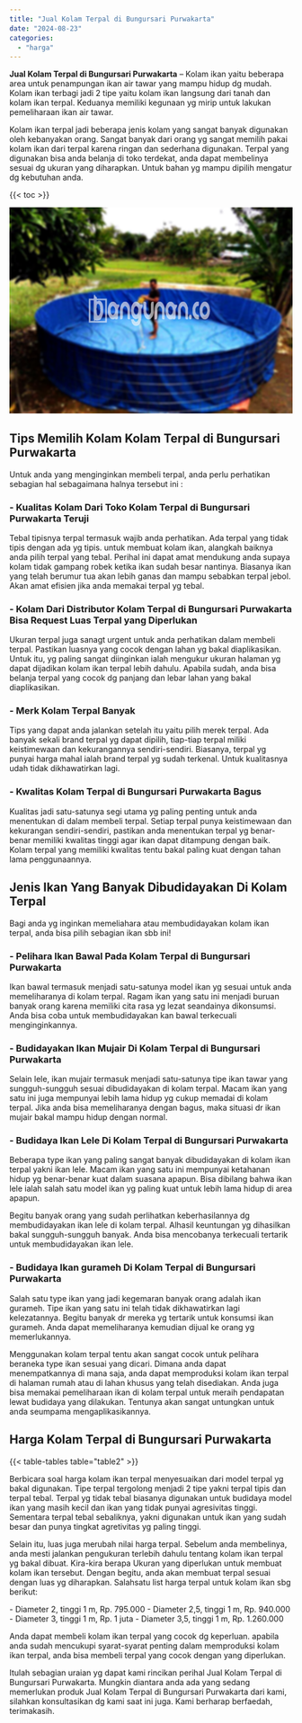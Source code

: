 ```yaml
---
title: "Jual Kolam Terpal di Bungursari Purwakarta"
date: "2024-08-23"
categories: 
  - "harga"
---
```


**Jual Kolam Terpal di Bungursari Purwakarta** – Kolam ikan yaitu beberapa area untuk penampungan ikan air tawar yang mampu hidup dg mudah. Kolam ikan terbagi jadi 2 tipe yaitu kolam ikan langsung dari tanah dan kolam ikan terpal. Keduanya memiliki kegunaan yg mirip untuk lakukan pemeliharaan ikan air tawar.

Kolam ikan terpal jadi beberapa jenis kolam yang sangat banyak digunakan oleh kebanyakan orang. Sangat banyak dari orang yg sangat memilih pakai kolam ikan dari terpal karena ringan dan sederhana digunakan. Terpal yang digunakan bisa anda belanja di toko terdekat, anda dapat membelinya sesuai dg ukuran yang diharapkan. Untuk bahan yg mampu dipilih mengatur dg kebutuhan anda.

{{< toc >}}

![Jual Kolam Terpal di Bungursari Purwakarta](/images/jual-kolam-terpal-40.png)

## Tips Memilih Kolam Kolam Terpal di Bungursari Purwakarta

Untuk anda yang menginginkan membeli terpal, anda perlu perhatikan sebagian hal sebagaimana halnya tersebut ini :

### \- Kualitas Kolam Dari Toko Kolam Terpal di Bungursari Purwakarta Teruji

Tebal tipisnya terpal termasuk wajib anda perhatikan. Ada terpal yang tidak tipis dengan ada yg tipis. untuk membuat kolam ikan, alangkah baiknya anda pilih terpal yang tebal. Perihal ini dapat amat mendukung anda supaya kolam tidak gampang robek ketika ikan sudah besar nantinya. Biasanya ikan yang telah berumur tua akan lebih ganas dan mampu sebabkan terpal jebol. Akan amat efisien jika anda memakai terpal yg tebal.

### \- Kolam Dari Distributor Kolam Terpal di Bungursari Purwakarta Bisa Request Luas Terpal yang Diperlukan

Ukuran terpal juga sanagt urgent untuk anda perhatikan dalam membeli terpal. Pastikan luasnya yang cocok dengan lahan yg bakal diaplikasikan. Untuk itu, yg paling sangat diinginkan ialah mengukur ukuran halaman yg dapat dijadikan kolam ikan terpal lebih dahulu. Apabila sudah, anda bisa belanja terpal yang cocok dg panjang dan lebar lahan yang bakal diaplikasikan.

### \- Merk Kolam Terpal Banyak

Tips yang dapat anda jalankan setelah itu yaitu pilih merek terpal. Ada banyak sekali brand terpal yg dapat dipilih, tiap-tiap terpal miliki keistimewaan dan kekurangannya sendiri-sendiri. Biasanya, terpal yg punyai harga mahal ialah brand terpal yg sudah terkenal. Untuk kualitasnya udah tidak dikhawatirkan lagi.

### \- Kwalitas Kolam Terpal di Bungursari Purwakarta Bagus

Kualitas jadi satu-satunya segi utama yg paling penting untuk anda menentukan di dalam membeli terpal. Setiap terpal punya keistimewaan dan kekurangan sendiri-sendiri, pastikan anda menentukan terpal yg benar-benar memiliki kwalitas tinggi agar ikan dapat ditampung dengan baik. Kolam terpal yang memiliki kwalitas tentu bakal paling kuat dengan tahan lama penggunaannya.

## Jenis Ikan Yang Banyak Dibudidayakan Di Kolam Terpal

Bagi anda yg inginkan memeliahara atau membudidayakan kolam ikan terpal, anda bisa pilih sebagian ikan sbb ini!

### \- Pelihara Ikan Bawal Pada Kolam Terpal di Bungursari Purwakarta

Ikan bawal termasuk menjadi satu-satunya model ikan yg sesuai untuk anda memeliharanya di kolam terpal. Ragam ikan yang satu ini menjadi buruan banyak orang karena memiliki cita rasa yg lezat seandainya dikonsumsi. Anda bisa coba untuk membudidayakan kan bawal terkecuali menginginkannya.

### \- Budidayakan Ikan Mujair Di Kolam Terpal di Bungursari Purwakarta

Selain lele, ikan mujair termasuk menjadi satu-satunya tipe ikan tawar yang sungguh-sungguh sesuai dibudidayakan di kolam terpal. Macam ikan yang satu ini juga mempunyai lebih lama hidup yg cukup memadai di kolam terpal. Jika anda bisa memeliharanya dengan bagus, maka situasi dr ikan mujair bakal mampu hidup dengan normal.

### \- Budidaya Ikan Lele Di Kolam Terpal di Bungursari Purwakarta

Beberapa type ikan yang paling sangat banyak dibudidayakan di kolam ikan terpal yakni ikan lele. Macam ikan yang satu ini mempunyai ketahanan hidup yg benar-benar kuat dalam suasana apapun. Bisa dibilang bahwa ikan lele ialah salah satu model ikan yg paling kuat untuk lebih lama hidup di area apapun.

Begitu banyak orang yang sudah perlihatkan keberhasilannya dg membudidayakan ikan lele di kolam terpal. Alhasil keuntungan yg dihasilkan bakal sungguh-sungguh banyak. Anda bisa mencobanya terkecuali tertarik untuk membudidayakan ikan lele.

### \- Budidaya Ikan gurameh Di Kolam Terpal di Bungursari Purwakarta

Salah satu type ikan yang jadi kegemaran banyak orang adalah ikan gurameh. Tipe ikan yang satu ini telah tidak dikhawatirkan lagi kelezatannya. Begitu banyak dr mereka yg tertarik untuk konsumsi ikan gurameh. Anda dapat memeliharanya kemudian dijual ke orang yg memerlukannya.

Menggunakan kolam terpal tentu akan sangat cocok untuk pelihara beraneka type ikan sesuai yang dicari. Dimana anda dapat menempatkannya di mana saja, anda dapat memproduksi kolam ikan terpal di halaman rumah atau di lahan khusus yang telah disediakan. Anda juga bisa memakai pemeliharaan ikan di kolam terpal untuk meraih pendapatan lewat budidaya yang dilakukan. Tentunya akan sangat untungkan untuk anda seumpama mengaplikasikannya.

## Harga Kolam Terpal di Bungursari Purwakarta

{{< table-tables table="table2" >}}

Berbicara soal harga kolam ikan terpal menyesuaikan dari model terpal yg bakal digunakan. Tipe terpal tergolong menjadi 2 tipe yakni terpal tipis dan terpal tebal. Terpal yg tidak tebal biasanya digunakan untuk budidaya model ikan yang masih kecil dan ikan yang tidak punyai agresivitas tinggi. Sementara terpal tebal sebaliknya, yakni digunakan untuk ikan yang sudah besar dan punya tingkat agretivitas yg paling tinggi.

Selain itu, luas juga merubah nilai harga terpal. Sebelum anda membelinya, anda mesti jalankan pengukuran terlebih dahulu tentang kolam ikan terpal yg bakal dibuat. Kira-kira berapa Ukuran yang diperlukan untuk membuat kolam ikan tersebut. Dengan begitu, anda akan membuat terpal sesuai dengan luas yg diharapkan. Salahsatu list harga terpal untuk kolam ikan sbg berikut:

\- Diameter 2, tinggi 1 m, Rp. 795.000 - Diameter 2,5, tinggi 1 m, Rp. 940.000 - Diameter 3, tinggi 1 m, Rp. 1 juta - Diameter 3,5, tinggi 1 m, Rp. 1.260.000

Anda dapat membeli kolam ikan terpal yang cocok dg keperluan. apabila anda sudah mencukupi syarat-syarat penting dalam memproduksi kolam ikan terpal, anda bisa membeli terpal yang cocok dengan yang diperlukan.

Itulah sebagian uraian yg dapat kami rincikan perihal Jual Kolam Terpal di Bungursari Purwakarta. Mungkin diantara anda ada yang sedang memerlukan produk Jual Kolam Terpal di Bungursari Purwakarta dari kami, silahkan konsultasikan dg kami saat ini juga. Kami berharap berfaedah, terimakasih.
